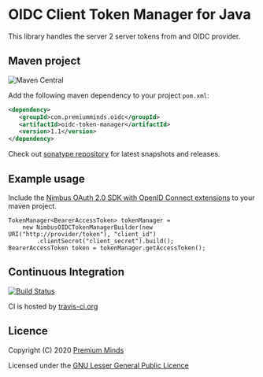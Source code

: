 # OIDC Client Token Manager for Java

This library handles the server 2 server tokens from and OIDC provider.

## Maven project
![Maven Central](https://img.shields.io/maven-central/v/com.premiumminds.oidc/oidc-token-manager)

Add the following maven dependency to your project `pom.xml`:

```xml
<dependency>
   <groupId>com.premiumminds.oidc</groupId>
   <artifactId>oidc-token-manager</artifactId>
   <version>1.1</version>
</dependency>
```
Check out [sonatype repository](https://oss.sonatype.org/index.html#nexus-search;quick~oidc-token-manager) for latest snapshots and releases.

## Example usage

Include the [Nimbus OAuth 2.0 SDK with OpenID Connect extensions](https://search.maven.org/search?q=a:oauth2-oidc-sdk) to your maven project.

    TokenManager<BearerAccessToken> tokenManager = 
        new NimbusOIDCTokenManagerBuilder(new URI("http://provider/token"), "client_id")
            .clientSecret("client_secret").build();
    BearerAccessToken token = tokenManager.getAccessToken();

## Continuous Integration

[![Build Status](https://travis-ci.org/premium-minds/oidc-token-manager-java.png?branch=master)](https://travis-ci.org/premium-minds/oidc-token-manager-java)

CI is hosted by [travis-ci.org](https://travis-ci.org/)

## Licence

Copyright (C) 2020 [Premium Minds](https://www.premium-minds.com/)

Licensed under the [GNU Lesser General Public Licence](https://www.gnu.org/licenses/lgpl.html)
